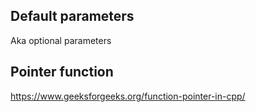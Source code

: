 ## Default parameters
Aka optional parameters

## Pointer function
https://www.geeksforgeeks.org/function-pointer-in-cpp/